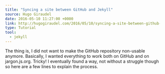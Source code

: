 ```yaml
---
title: "Syncing a site between GitHub and Jekyll"
source: Hugo Giraudel
date: 2016-05-10 11:27:00 +0000
link: http://hugogiraudel.com/2016/05/10/syncing-a-site-between-github-and-jekyll/
type: Tutorial
tool:
  - jekyll 
---
```

The thing is, I did not want to make the GitHub repository non-usable anymore. Basically, I wanted everything to work both on GitHub and on jargon.js.org. Tricky! I eventually found a way, not without a struggle though so here are a few lines to explain the process.